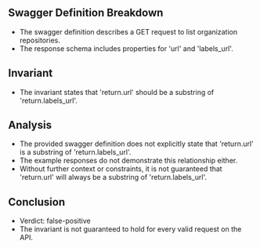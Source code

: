 ## Swagger Definition Breakdown
- The swagger definition describes a GET request to list organization repositories.
- The response schema includes properties for 'url' and 'labels_url'.

## Invariant
- The invariant states that 'return.url' should be a substring of 'return.labels_url'.

## Analysis
- The provided swagger definition does not explicitly state that 'return.url' is a substring of 'return.labels_url'.
- The example responses do not demonstrate this relationship either.
- Without further context or constraints, it is not guaranteed that 'return.url' will always be a substring of 'return.labels_url'.

## Conclusion
- Verdict: false-positive
- The invariant is not guaranteed to hold for every valid request on the API.

